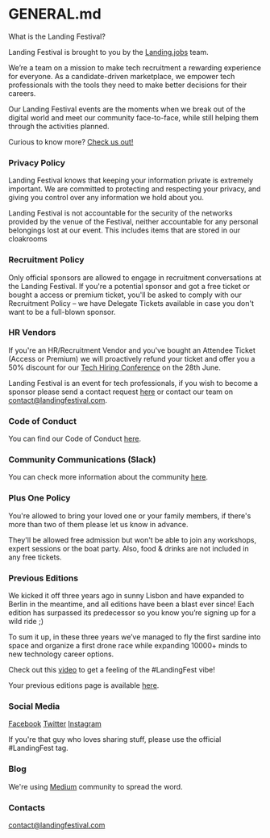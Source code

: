 # GENERAL.md

What is the Landing Festival?

Landing Festival is brought to you by the [Landing.jobs](https://landing.jobs?utm_source=github&utm_medium=referral&utm_content=ticket&utm_campaign=festival) team.

We’re a team on a mission to make tech recruitment a rewarding experience for everyone. As a candidate-driven marketplace, we empower tech professionals with the tools they need to make better decisions for their careers.

Our Landing Festival events are the moments when we break out of the digital world and meet our community face-to-face, while still helping them through the activities planned.

Curious to know more? [Check us out!](https://landing.jobs?utm_source=github&utm_medium=referral&utm_content=ticket&utm_campaign=festival)

### Privacy Policy

Landing Festival knows that keeping your information private is extremely important. We are committed to protecting and respecting your privacy, and giving you control over any information we hold about you.

Landing Festival is not accountable for the security of the networks provided by the venue of the Festival, neither accountable for any personal belongings lost at our event. This includes items that are stored in our cloakrooms 

### Recruitment Policy

Only official sponsors are allowed to engage in recruitment conversations at the Landing Festival. If you're a potential sponsor and got a free ticket or bought a access or premium ticket, you'll be asked to comply with our Recruitment Policy – we have Delegate Tickets available in case you don't want to be a full-blown sponsor.

### HR Vendors

If you're an HR/Recruitment Vendor and you've bought an Attendee Ticket (Access or Premium) we will proactively refund your ticket and offer you a 50% discount for our [Tech Hiring Conference](https://www.eventbrite.co.uk/e/tech-hiring-conference-tickets-45582114331) on the 28th June.

Landing Festival is an event for tech professionals, if you wish to become a sponsor please send a contact request [here](https://landingjobs.typeform.com/to/dOAVIS) or contact our team on contact@landingfestival.com.

### Code of Conduct

You can find our Code of Conduct [here](https://landingfestival.com/lisbon/code-of-conduct).

### Community Communications (Slack)

You can check more information about the community [here](https://github.com/LandingFestival/FAQ.md/blob/master/6.%20Slack%20Community.md).

### Plus One Policy

You're allowed to bring your loved one or your family members, if there's more than two of them please let us know in advance.

They'll be allowed free admission but won't be able to join any workshops, expert sessions or the boat party. Also, food & drinks are not included in any free tickets.

### Previous Editions

We kicked it off three years ago in sunny Lisbon and have expanded to Berlin in the meantime, and all editions have been a blast ever since! Each edition has surpassed its predecessor so you know you’re signing up for a wild ride ;)

To sum it up, in these three years we’ve managed to fly the first sardine into space and organize a first drone race while expanding 10000+ minds to new technology career options.

Check out this [video](https://www.youtube.com/watch?v=PD7ZFINKfUk&t=40s) to get a feeling of the #LandingFest vibe!

Your previous editions page is available [here](https://landingfestival.com/lisbon/previous-editions).

### Social Media

[Facebook](https://www.facebook.com/LandingFestivalPage) 
[Twitter](https://twitter.com/LandingFest)
[Instagram](https://www.instagram.com/landingfestival)

If you're that guy who loves sharing stuff, please use the official #LandingFest tag.

### Blog

We're using [Medium](https://medium.com/landingfestival) community to spread the word.

### Contacts

contact@landingfestival.com
